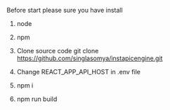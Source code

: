 Before start please sure you have install
1) node
2) npm

1) Clone source code
git clone https://github.com/singlasomya/instapicengine.git

2) Change REACT_APP_API_HOST in .env file

3) npm i

4) npm run build
